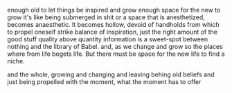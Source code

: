 enough old to let things be inspired and grow
enough space for the new to grow
it's like being submerged in shit
or a space that is anesthetized, becomes anaesthetic. It becomes hollow, devoid of handholds from which to propel oneself
strike balance of inspiration, just the right amount of the good stuff
quality above quantity
information is a sweet-spot between nothing and the library of Babel. 
and, as we change and grow so the places where 
from life begets life. But there must be space for the new life to find a niche.

and the whole, growing and changing and leaving behing old beliefs
and just being propelled with the moment, what the moment has to offer